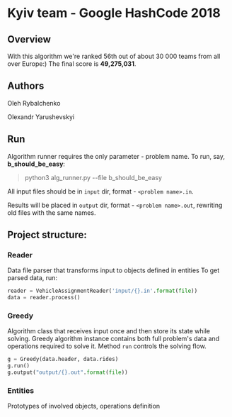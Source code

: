# Kyiv team - Google HashCode 2018 

## Overview
With this algorithm we're ranked 56th out of about 30 000 teams from all
over Europe:)
The final score is **49,275,031**.

## Authors
Oleh Rybalchenko

Olexandr Yarushevskyi

## Run

Algorithm runner requires the only parameter - problem name. To run, say, 
**b_should_be_easy**: 

> python3 alg_runner.py --file b_should_be_easy

All input files should be in `input` dir, format - `<problem name>.in`.

Results will be placed in `output` dir, format - `<problem name>.out`, 
rewriting old files with the same names.

## Project structure:

### Reader
Data file parser that transforms input to objects defined in entities
To get parsed data, run:

```python 
reader = VehicleAssignmentReader('input/{}.in'.format(file))
data = reader.process()
```

### Greedy
Algorithm class that receives input once and then store its state 
while solving. Greedy algorithm instance contains both full problem's 
data and operations required to solve it. 
Method `run` controls the solving flow.

```python 
g = Greedy(data.header, data.rides)
g.run()
g.output("output/{}.out".format(file))
```

### Entities
Prototypes of involved objects, operations definition

